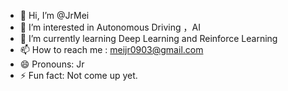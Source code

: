 - 👋 Hi, I’m @JrMei
- 👀 I’m interested in Autonomous Driving ，AI 
- 🌱 I’m currently learning Deep Learning and Reinforce Learning
- 📫 How to reach me : meijr0903@gmail.com
- 😄 Pronouns: Jr
- ⚡ Fun fact: Not come up yet.

<!---
JrMei/JrMei is a ✨ special ✨ repository because its `README.md` (this file) appears on your GitHub profile.
You can click the Preview link to take a look at your changes.
--->
